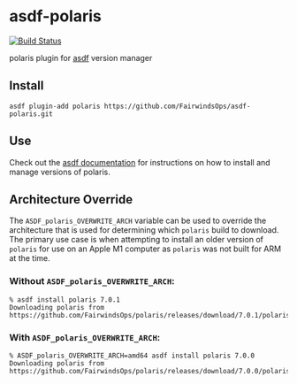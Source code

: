 # asdf-polaris

[![Build Status](https://travis-ci.org/FairwindsOps/asdf-polaris.svg?branch=master)](https://travis-ci.org/FairwindsOps/asdf-polaris)

polaris plugin for [asdf](https://github.com/asdf-vm/asdf) version manager

## Install

```
asdf plugin-add polaris https://github.com/FairwindsOps/asdf-polaris.git
```

## Use

Check out the [asdf documentation](https://asdf-vm.com/#/core-manage-versions?id=install-version) for instructions on how to install and manage versions of polaris.

## Architecture Override
The `ASDF_polaris_OVERWRITE_ARCH` variable can be used to override the architecture that is used for determining which `polaris` build to download. The primary use case is when attempting to install an older version of `polaris` for use on an Apple M1 computer as `polaris` was not built for ARM at the time.

### Without `ASDF_polaris_OVERWRITE_ARCH`:

```
% asdf install polaris 7.0.1
Downloading polaris from https://github.com/FairwindsOps/polaris/releases/download/7.0.1/polaris_darwin_amd64.tar.gz
```

### With `ASDF_polaris_OVERWRITE_ARCH`:

```
% ASDF_polaris_OVERWRITE_ARCH=amd64 asdf install polaris 7.0.0
Downloading polaris from https://github.com/FairwindsOps/polaris/releases/download/7.0.0/polaris_darwin_amd64.tar.gz
```

